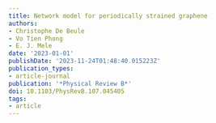 ```yaml
---
title: Network model for periodically strained graphene
authors:
- Christophe De Beule
- Vo Tien Phong
- E. J. Mele
date: '2023-01-01'
publishDate: '2023-11-24T01:48:40.015223Z'
publication_types:
- article-journal
publication: '*Physical Review B*'
doi: 10.1103/PhysRevB.107.045405
tags:
- article
---
```

